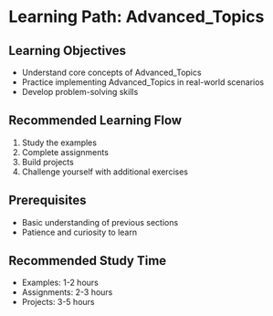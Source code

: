 ﻿# Learning Path: Advanced_Topics

## Learning Objectives
- Understand core concepts of Advanced_Topics
- Practice implementing Advanced_Topics in real-world scenarios
- Develop problem-solving skills

## Recommended Learning Flow
1. Study the examples
2. Complete assignments
3. Build projects
4. Challenge yourself with additional exercises

## Prerequisites
- Basic understanding of previous sections
- Patience and curiosity to learn

## Recommended Study Time
- Examples: 1-2 hours
- Assignments: 2-3 hours
- Projects: 3-5 hours
